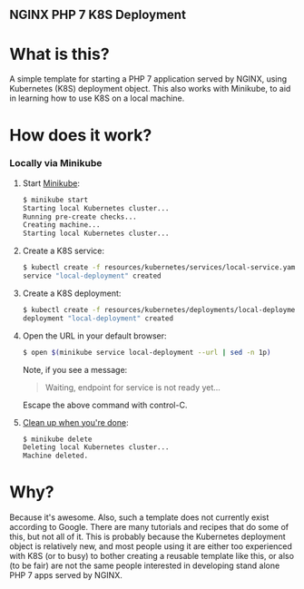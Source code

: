 NGINX PHP 7 K8S Deployment
--------------------------

What is this?
=============
A simple template for starting a PHP 7 application served by NGINX, using
 Kubernetes (K8S) deployment object. This also works with Minikube, to aid in
 learning how to use K8S on a local machine.

How does it work?
=================

### Locally via Minikube
1. Start [Minikube](https://github.com/kubernetes/minikube):

    ```bash
    $ minikube start
    Starting local Kubernetes cluster...
    Running pre-create checks...
    Creating machine...
    Starting local Kubernetes cluster...
    ```
2. Create a K8S service:

    ```bash
    $ kubectl create -f resources/kubernetes/services/local-service.yaml
    service "local-deployment" created
    ```
3. Create a K8S deployment:

    ```bash
    $ kubectl create -f resources/kubernetes/deployments/local-deployment.yaml
    deployment "local-deployment" created
    ```
4. Open the URL in your default browser:

    ```bash
    $ open $(minikube service local-deployment --url | sed -n 1p)
    ```
    Note, if you see a message:
    > Waiting, endpoint for service is not ready yet...

    Escape the above command with control-C.
5. [Clean up when you're done](https://www.youtube.com/watch?v=PJhXVg2QisM):

    ```bash
    $ minikube delete
    Deleting local Kubernetes cluster...
    Machine deleted.
    ````

Why?
====
Because it's awesome. Also, such a template does not currently exist according
 to Google. There are many tutorials and recipes that do some of this, but not
 all of it. This is probably because the Kubernetes deployment object is
 relatively new, and most people using it are either too experienced with K8S
 (or to busy) to bother creating a reusable template like this, or also (to be
 fair) are not the same people interested in developing stand alone PHP 7 apps
 served by NGINX.
